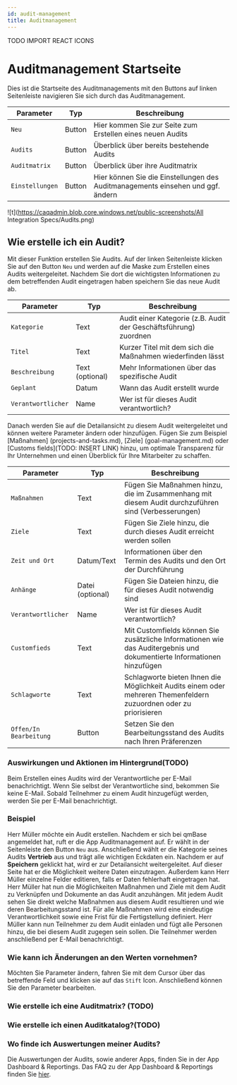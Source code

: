 ```yaml
---
id: audit-management
title: Auditmanagement
---
```

TODO IMPORT REACT ICONS 

# Auditmanagement Startseite 
Dies ist die Startseite des Auditmanagements mit den Buttons auf linken Seitenleiste navigieren Sie sich durch das Auditmanagement.

| Parameter                 | Typ             | Beschreibung                                               |
| ------------------------- | --------------- | ---------------------------------------------------------- |
| <code>Neu</code>          | Button          | Hier kommen Sie zur Seite zum Erstellen eines neuen Audits |
| <code>Audits</code>       | Button          | Überblick über bereits bestehende Audits                   |
| <code>Auditmatrix</code>  | Button          | Überblick über ihre Auditmatrix                            |
| <code>Einstellungen</code>| Button          | Hier können Sie die Einstellungen des Auditmanagements einsehen und ggf. ändern         |

![t](https://caqadmin.blob.core.windows.net/public-screenshots/All Integration Specs/Audits.png)

## Wie erstelle ich ein Audit?
Mit dieser Funktion erstellen Sie Audits. Auf der linken Seitenleiste klicken Sie auf den Button <code>Neu</code> und werden auf die Maske zum Erstellen eines Audits weitergeleitet. Nachdem Sie dort die wichtigsten Informationen zu dem betreffenden Audit eingetragen haben speichern Sie das neue Audit ab. 

| Parameter                    | Typ             | Beschreibung                                               |
| ---------------------------  | --------------- | ---------------------------------------------------------- |
| <code>Kategorie</code>       | Text            | Audit einer Kategorie (z.B. Audit der Geschäftsführung) zuordnen                 |
| <code>Titel</code>           | Text            | Kurzer Titel mit dem sich die Maßnahmen wiederfinden lässt |
| <code>Beschreibung</code>    | Text (optional) | Mehr Informationen über das spezifische Audit              |
| <code>Geplant</code>         | Datum            | Wann das Audit erstellt wurde                              |
| <code>Verantwortlicher</code>| Name             | Wer ist für dieses Audit verantwortlich?                   |


Danach werden Sie auf die Detailansicht zu diesem Audit weitergeleitet und können weitere Parameter ändern oder hinzufügen. Fügen Sie zum Beispiel [Maßnahmen] (projects-and-tasks.md), [Ziele] (goal-management.md) oder [Customs fields](TODO: INSERT LINK) hinzu, um optimale Transparenz für Ihr Unternehmen und einen Überblick für Ihre Mitarbeiter zu schaffen. 

| Parameter                    | Typ             | Beschreibung                                               |
| ---------------------------  | --------------- | ---------------------------------------------------------- |
| <code>Maßnahmen</code>       | Text            |   Fügen Sie Maßnahmen hinzu, die im Zusammenhang mit diesem Audit durchzuführen sind (Verbesserungen)|
| <code>Ziele</code>           | Text            | Fügen Sie Ziele hinzu, die durch dieses Audit erreicht werden sollen|
| <code>Zeit und Ort</code>    | Datum/Text      | Informationen über den Termin des Audits und den Ort der Durchführung|
| <code>Anhänge</code>         | Datei (optional)|Fügen Sie Dateien hinzu, die für dieses Audit notwendig sind|
| <code>Verantwortlicher</code>| Name            | Wer ist für dieses Audit verantwortlich?                   |
| <code>Customfieds</code>     | Text            | Mit Customfields können Sie zusätzliche Informationen wie das Auditergebnis und dokumentierte Informationen hinzufügen|
| <code>Schlagworte</code>     | Text            | Schlagworte bieten Ihnen die Möglichkeit Audits einem oder mehreren Themenfeldern zuzuordnen oder zu priorisieren|
| <code>Offen/In Bearbeitung</code>| Button          | Setzen Sie den Bearbeitungsstand des Audits nach Ihren Präferenzen|

### Auswirkungen und Aktionen im Hintergrund(TODO)

Beim Erstellen eines Audits wird der Verantwortliche per E-Mail benachrichtigt. Wenn Sie selbst der Verantwortliche sind, bekommen Sie keine E-Mail.
Sobald Teilnehmer zu einem Audit hinzugefügt werden, werden Sie per E-Mail benachrichtigt.

### Beispiel 

Herr Müller möchte ein Audit erstellen. Nachdem er sich bei qmBase angemeldet hat, ruft er die App Auditmanagement auf. Er wählt in der Seitenleiste den Button <code>Neu</code> aus. Anschließend wählt er die Kategorie seines Audits **Vertrieb** aus und trägt alle wichtigen Eckdaten ein. Nachdem er auf **Speichern** geklickt hat, wird er zur Detailansicht weitergeleitet. Auf dieser Seite hat er die Möglichkeit weitere Daten einzutragen. Außerdem kann Herr Müller einzelne Felder editieren, falls er Daten fehlerhaft eingetragen hat. Herr Müller hat nun die Möglichkeiten Maßnahmen und Ziele mit dem Audit zu Verknüpfen und Dokumente an das Audit anzuhängen. Mit jedem Audit sehen Sie direkt welche Maßnahmen aus diesem Audit resultieren und wie deren Bearbeitungsstand ist. Für alle Maßnahmen wird eine eindeutige Verantwortlichkeit sowie eine Frist für die Fertigstellung definiert. Herr Müller kann nun Teilnehmer zu dem Audit einladen und fügt alle Personen hinzu, die bei diesem Audit zugegen sein sollen. Die Teilnehmer werden anschließend per E-Mail benachrichtigt. 

### Wie kann ich Änderungen an den Werten vornehmen? 

Möchten Sie Parameter ändern, fahren Sie mit dem Cursor über das betreffende Feld und klicken sie auf das <code>Stift</code> Icon. Anschließend können Sie den Parameter bearbeiten.

### Wie erstelle ich eine Auditmatrix? (TODO)

### Wie erstelle ich einen Auditkatalog?(TODO)

### Wo finde ich Auswertungen meiner Audits?
Die Auswertungen der Audits, sowie anderer Apps, finden Sie in der App Dashboard & Reportings. Das FAQ zu der App Dashboard & Reportings finden Sie [hier](dashboard.md). 




